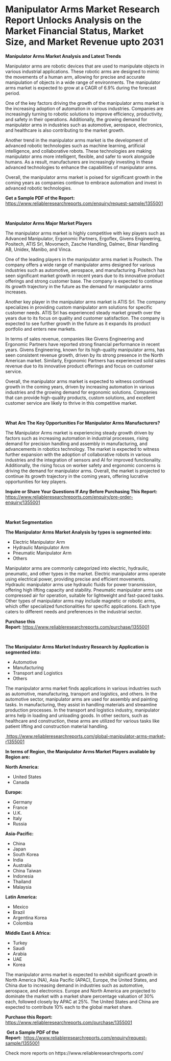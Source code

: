 <p><h1>Manipulator Arms Market Research Report Unlocks Analysis on the Market Financial Status, Market Size, and Market Revenue upto 2031</h1></p><p><strong>Manipulator Arms Market Analysis and Latest Trends</strong></p>
<p><p>Manipulator arms are robotic devices that are used to manipulate objects in various industrial applications. These robotic arms are designed to mimic the movements of a human arm, allowing for precise and accurate manipulation of objects in a wide range of environments. The manipulator arms market is expected to grow at a CAGR of 6.9% during the forecast period.</p><p>One of the key factors driving the growth of the manipulator arms market is the increasing adoption of automation in various industries. Companies are increasingly turning to robotic solutions to improve efficiency, productivity, and safety in their operations. Additionally, the growing demand for manipulator arms in industries such as automotive, aerospace, electronics, and healthcare is also contributing to the market growth.</p><p>Another trend in the manipulator arms market is the development of advanced robotic technologies such as machine learning, artificial intelligence, and collaborative robots. These technologies are making manipulator arms more intelligent, flexible, and safer to work alongside humans. As a result, manufacturers are increasingly investing in these advanced technologies to enhance the capabilities of manipulator arms.</p><p>Overall, the manipulator arms market is poised for significant growth in the coming years as companies continue to embrace automation and invest in advanced robotic technologies.</p></p>
<p><strong>Get a Sample PDF of the Report:&nbsp;</strong> <a href="https://www.reliableresearchreports.com/enquiry/request-sample/1355001">https://www.reliableresearchreports.com/enquiry/request-sample/1355001</a></p>
<p>&nbsp;</p>
<p><strong>Manipulator Arms Major Market Players</strong></p>
<p><p>The manipulator arms market is highly competitive with key players such as Advanced Manipulator, Ergonomic Partners, Ergoflex, Givens Engineering, Positech, ATIS Srl, Movomech, Zasche Handling, Dalmec, Binar Handling AB, Unidex, Manibo, and Vinca. </p><p>One of the leading players in the manipulator arms market is Positech. The company offers a wide range of manipulator arms designed for various industries such as automotive, aerospace, and manufacturing. Positech has seen significant market growth in recent years due to its innovative product offerings and strong customer base. The company is expected to continue its growth trajectory in the future as the demand for manipulator arms increases.</p><p>Another key player in the manipulator arms market is ATIS Srl. The company specializes in providing custom manipulator arm solutions for specific customer needs. ATIS Srl has experienced steady market growth over the years due to its focus on quality and customer satisfaction. The company is expected to see further growth in the future as it expands its product portfolio and enters new markets.</p><p>In terms of sales revenue, companies like Givens Engineering and Ergonomic Partners have reported strong financial performance in recent years. Givens Engineering, known for its high-quality manipulator arms, has seen consistent revenue growth, driven by its strong presence in the North American market. Similarly, Ergonomic Partners has experienced solid sales revenue due to its innovative product offerings and focus on customer service.</p><p>Overall, the manipulator arms market is expected to witness continued growth in the coming years, driven by increasing automation in various industries and the growing demand for ergonomic solutions. Companies that can provide high-quality products, custom solutions, and excellent customer service are likely to thrive in this competitive market.</p></p>
<p>&nbsp;</p>
<p><strong>What Are The Key Opportunities For Manipulator Arms Manufacturers?</strong></p>
<p><p>The Manipulator Arms market is experiencing steady growth driven by factors such as increasing automation in industrial processes, rising demand for precision handling and assembly in manufacturing, and advancements in robotics technology. The market is expected to witness further expansion with the adoption of collaborative robots in various industries and the integration of sensors and AI for improved functionality. Additionally, the rising focus on worker safety and ergonomic concerns is driving the demand for manipulator arms. Overall, the market is projected to continue its growth trajectory in the coming years, offering lucrative opportunities for key players.</p></p>
<p><strong>Inquire or Share Your Questions If Any Before Purchasing This Report:</strong> <a href="https://www.reliableresearchreports.com/enquiry/pre-order-enquiry/1355001">https://www.reliableresearchreports.com/enquiry/pre-order-enquiry/1355001</a></p>
<p>&nbsp;</p>
<p><strong>Market Segmentation</strong></p>
<p><strong>The Manipulator Arms Market Analysis by types is segmented into:</strong></p>
<p><ul><li>Electric Manipulator Arm</li><li>Hydraulic Manipulator Arm</li><li>Pneumatic Manipulator Arm</li><li>Others</li></ul></p>
<p><p>Manipulator arms are commonly categorized into electric, hydraulic, pneumatic, and other types in the market. Electric manipulator arms operate using electrical power, providing precise and efficient movements. Hydraulic manipulator arms use hydraulic fluids for power transmission, offering high lifting capacity and stability. Pneumatic manipulator arms use compressed air for operation, suitable for lightweight and fast-paced tasks. Other types of manipulator arms may include magnetic or robotic arms, which offer specialized functionalities for specific applications. Each type caters to different needs and preferences in the industrial sector.</p></p>
<p><strong>Purchase this Report:&nbsp;</strong><a href="https://www.reliableresearchreports.com/purchase/1355001">https://www.reliableresearchreports.com/purchase/1355001</a></p>
<p>&nbsp;</p>
<p><strong>The Manipulator Arms Market Industry Research by Application is segmented into:</strong></p>
<p><ul><li>Automotive</li><li>Manufacturing</li><li>Transport and Logistics</li><li>Others</li></ul></p>
<p><p>The manipulator arms market finds applications in various industries such as automotive, manufacturing, transport and logistics, and others. In the automotive sector, manipulator arms are used for assembly and painting tasks. In manufacturing, they assist in handling materials and streamline production processes. In the transport and logistics industry, manipulator arms help in loading and unloading goods. In other sectors, such as healthcare and construction, these arms are utilized for various tasks like patient lifting and construction material handling.</p></p>
<p><a href="https://www.reliableresearchreports.com/global-manipulator-arms-market-r1355001">&nbsp;https://www.reliableresearchreports.com/global-manipulator-arms-market-r1355001</a></p>
<p><strong>In terms of Region, the Manipulator Arms Market Players available by Region are:</strong></p>
<p>
    <p> <strong> North America: </strong>
        <ul>
            <li>United States</li>
            <li>Canada</li>
        </ul>
        </p> 
    <p> <strong> Europe: </strong>
        <ul>
            <li>Germany</li>
            <li>France</li>
            <li>U.K.</li>
            <li>Italy</li>
            <li>Russia</li>
        </ul>
        </p> 
    <p> <strong> Asia-Pacific: </strong>
        <ul>
            <li>China</li>
            <li>Japan</li>
            <li>South Korea</li>
            <li>India</li>
            <li>Australia</li>
            <li>China Taiwan</li>
            <li>Indonesia</li>
            <li>Thailand</li>
            <li>Malaysia</li>
        </ul>
        </p> 
    <p> <strong> Latin America: </strong>
        <ul>
            <li>Mexico</li>
            <li>Brazil</li>
            <li>Argentina Korea</li>
            <li>Colombia</li>
        </ul>
        </p> 
    <p> <strong> Middle East & Africa: </strong>
        <ul>
            <li>Turkey</li>
            <li>Saudi</li>
            <li>Arabia</li>
            <li>UAE</li>
            <li>Korea</li>
        </ul>
    </p>
    </p>
<p><p>The manipulator arms market is expected to exhibit significant growth in North America (NA), Asia Pacific (APAC), Europe, the United States, and China due to increasing demand in industries such as automotive, aerospace, and electronics. Europe and North America are projected to dominate the market with a market share percentage valuation of 30% each, followed closely by APAC at 25%. The United States and China are expected to contribute 10% each to the global market share.</p></p>
<p><strong>Purchase this Report: </strong><a href="https://www.reliableresearchreports.com/purchase/1355001">https://www.reliableresearchreports.com/purchase/1355001</a></p>
<p>&nbsp;<strong>Get a Sample PDF of the Report:&nbsp;&nbsp;</strong><a href="https://www.reliableresearchreports.com/enquiry/request-sample/1355001">https://www.reliableresearchreports.com/enquiry/request-sample/1355001</a></p>
<p><strong></strong></p>
<p>Check more reports on https://www.reliableresearchreports.com/</p>